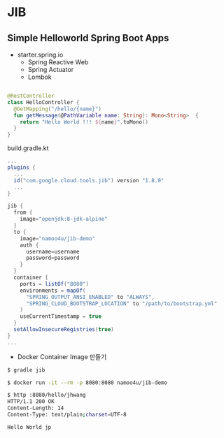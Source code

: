 # JIB

## Simple Helloworld Spring Boot Apps

  - starter.spring.io
    - Spring Reactive Web
    - Spring Actuator
    - Lombok

  ```kotlin

  @RestController
  class HelloController {
    @GetMapping("/hello/{name}") 
    fun getMessage(@PathVariable name: String): Mono<String>  {
      return "Hello World !!! ${name}".toMono()
    }
  }

  ```

  build.gradle.kt
  ```gradle
  ...
  plugins {
    ...
    id("com.google.cloud.tools.jib") version "1.8.0"
    ...
  }

  jib {
    from {
      image="openjdk:8-jdk-alpine"
    }
    to {
      image="namoo4u/jib-demo"
      auth {
        username=username
        password=password
      }
    }
    container {
      ports = listOf("8080")
      environments = mapOf(
        "SPRING_OUTPUT_ANSI_ENABLED" to "ALWAYS",
        "SPRING_CLOUD_BOOTSTRAP_LOCATION" to "/path/to/bootstrap.yml"
      )
      useCurrentTimestamp = true
    }
    setAllowInsecureRegistries(true)
  }
  ...
  ```

  - Docker Container Image 만들기
  ```bash
  $ gradle jib

  $ docker run -it --rm -p 8080:8080 namoo4u/jib-demo

  $ http :8080/hello/jhwang
  HTTP/1.1 200 OK
  Content-Length: 14
  Content-Type: text/plain;charset=UTF-8

  Hello World jp

  ```

